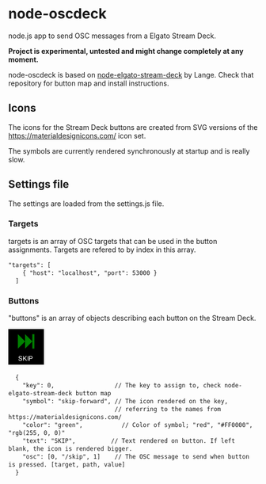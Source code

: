 # node-oscdeck
node.js app to send OSC messages from a Elgato Stream Deck.

**Project is experimental, untested and might change completely at any moment.**

node-oscdeck is based on [node-elgato-stream-deck](https://github.com/Lange/node-elgato-stream-deck) by Lange. 
Check that repository for button map and install instructions.

## Icons
The icons for the Stream Deck buttons are created from SVG versions of the https://materialdesignicons.com/ icon set.

The symbols are currently rendered synchronously at startup and is really slow.

## Settings file
The settings are loaded from the settings.js file.

### Targets
targets is an array of OSC targets that can be used in the button assignments. Targets are refered to by index in this array.
```
"targets": [
    { "host": "localhost", "port": 53000 }
  ]
```

### Buttons
"buttons" is an array of objects describing each button on the Stream Deck.

![](examples/skip.png)


```
  {
    "key": 0,                 // The key to assign to, check node-elgato-stream-deck button map
    "symbol": "skip-forward", // The icon rendered on the key, 
                              // referring to the names from https://materialdesignicons.com/
    "color": "green",           // Color of symbol; "red", "#FF0000", "rgb(255, 0, 0)" 
    "text": "SKIP",          // Text rendered on button. If left blank, the icon is rendered bigger.
    "osc": [0, "/skip", 1]    // The OSC message to send when button is pressed. [target, path, value]
  }
```
